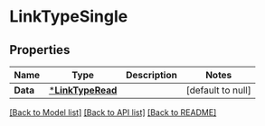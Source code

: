 # LinkTypeSingle

## Properties
Name | Type | Description | Notes
------------ | ------------- | ------------- | -------------
**Data** | [***LinkTypeRead**](LinkTypeRead.md) |  | [default to null]

[[Back to Model list]](../README.md#documentation-for-models) [[Back to API list]](../README.md#documentation-for-api-endpoints) [[Back to README]](../README.md)

